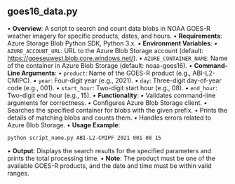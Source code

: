 ## goes16_data.py
*•* **Overview**: A script to search and count data blobs in NOAA GOES-R weather imagery for specific products, dates, and hours.
*•* **Requirements**: Azure Storage Blob Python SDK, Python 3.x.
*•* **Environment Variables**:
  *•* `AZURE_ACCOUNT_URL`: URL to the Azure Blob Storage account (default: https://goeseuwest.blob.core.windows.net/).
  *•* `AZURE_CONTAINER_NAME`: Name of the container in Azure Blob Storage (default: noaa-goes16).
*•* **Command-Line Arguments**: 
  *•* `product`: Name of the GOES-R product (e.g., ABI-L2-CMIPC).
  *•* `year`: Four-digit year (e.g., 2021).
  *•* `day`: Three-digit day-of-year code (e.g., 001).
  *•* `start_hour`: Two-digit start hour (e.g., 08).
  *•* `end_hour`: Two-digit end hour (e.g., 15).
*•* **Functionality**:
  *•* Validates command-line arguments for correctness.
  *•* Configures Azure Blob Storage client.
  *•* Searches the specified container for blobs with the given prefix.
  *•* Prints the details of matching blobs and counts them.
  *•* Handles errors related to Azure Blob Storage.
*•* **Usage Example**:
  ```
  python script_name.py ABI-L2-CMIPF 2021 001 08 15
  ```
*•* **Output**: Displays the search results for the specified parameters and prints the total processing time.
*•* **Note**: The product must be one of the available GOES-R products, and the date and time must be within valid ranges.

